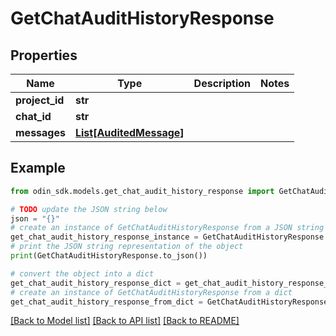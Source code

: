 # GetChatAuditHistoryResponse


## Properties

Name | Type | Description | Notes
------------ | ------------- | ------------- | -------------
**project_id** | **str** |  | 
**chat_id** | **str** |  | 
**messages** | [**List[AuditedMessage]**](AuditedMessage.md) |  | 

## Example

```python
from odin_sdk.models.get_chat_audit_history_response import GetChatAuditHistoryResponse

# TODO update the JSON string below
json = "{}"
# create an instance of GetChatAuditHistoryResponse from a JSON string
get_chat_audit_history_response_instance = GetChatAuditHistoryResponse.from_json(json)
# print the JSON string representation of the object
print(GetChatAuditHistoryResponse.to_json())

# convert the object into a dict
get_chat_audit_history_response_dict = get_chat_audit_history_response_instance.to_dict()
# create an instance of GetChatAuditHistoryResponse from a dict
get_chat_audit_history_response_from_dict = GetChatAuditHistoryResponse.from_dict(get_chat_audit_history_response_dict)
```
[[Back to Model list]](../README.md#documentation-for-models) [[Back to API list]](../README.md#documentation-for-api-endpoints) [[Back to README]](../README.md)


